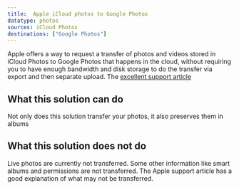 ```yaml
---
title:  Apple iCloud photos to Google Photos
datatype: photos
sources: iCloud Photos
destinations: ["Google Photos"]
---
```


Apple offers a way to request a transfer of photos and videos stored in iCloud Photos to Google Photos
that happens in the cloud, without requiring you to have enough bandwidth and disk storage to do the
transfer via export and then separate upload.  The [excellent support article](https://support.apple.com/en-us/HT208514) 

## What this solution can do

Not only does this solution transfer your photos, it also preserves them in albums

## What this solution does not do

Live photos are currently not transferred.  Some other information like smart albums and permissions are
not transferred.  The Apple support article has a good explanation of what may not be transferred.
